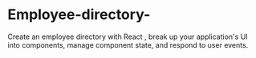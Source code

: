 # Employee-directory-
Create an employee directory with React , break up your application's UI into components, manage component state, and respond to user events.
